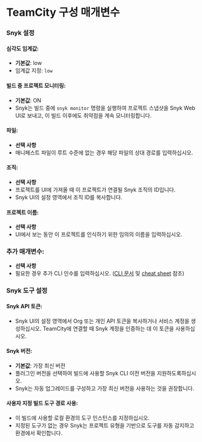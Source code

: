 # TeamCity 구성 매개변수

### Snyk 설정

#### 심각도 임계값:

- **기본값**: low
- 임계값 지정: `low`

#### 빌드 중 프로젝트 모니터링:

- **기본값**: ON
- Snyk는 빌드 중에 `snyk monitor` 명령을 실행하여 프로젝트 스냅샷을 Snyk Web UI로 보내고, 이 빌드 이후에도 취약점을 계속 모니터링합니다.

#### 파일:

- **선택 사항**
- 매니페스트 파일이 루트 수준에 없는 경우 해당 파일의 상대 경로를 입력하십시오.

#### 조직:

- **선택 사항**
- 프로젝트를 UI에 가져올 때 이 프로젝트가 연결될 Snyk 조직의 ID입니다.
- Snyk UI의 설정 영역에서 조직 ID를 복사합니다.

#### 프로젝트 이름:

- **선택 사항**
- UI에서 보는 동안 이 프로젝트를 인식하기 위한 임의의 이름을 입력하십시오.

### 추가 매개변수:

- **선택 사항**
- 필요한 경우 추가 CLI 인수를 입력하십시오. ([CLI 문서](../../../snyk-cli/) 및 [cheat sheet](https://snyk.io/blog/snyk-cli-cheat-sheet/) 참조)

### Snyk 도구 설정

#### Snyk API 토큰:

- Snyk UI의 설정 영역에서 Org 또는 개인 API 토큰을 복사하거나 서비스 계정을 생성하십시오. TeamCity에 연결할 때 Snyk 계정을 인증하는 데 이 토큰을 사용하십시오.

#### Snyk 버전:

- **기본값**: 가장 최신 버전
- 플러그인 버전을 선택하여 빌드에 사용할 Snyk CLI 이전 버전을 지원하도록하십시오.
- Snyk는 자동 업그레이드를 구성하고 가장 최신 버전을 사용하는 것을 권장합니다.

#### 사용자 지정 빌드 도구 경로 사용:

- 이 빌드에 사용할 로컬 환경의 도구 인스턴스를 지정하십시오.
- 지정된 도구가 없는 경우 Snyk는 프로젝트 유형을 기반으로 도구를 자동 감지하고 환경에서 확인합니다.